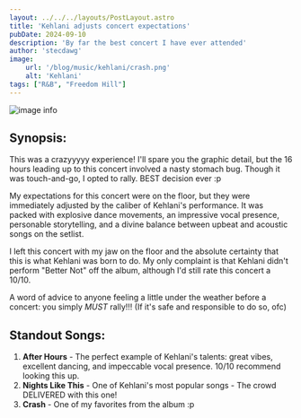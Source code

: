 ```yaml
---
layout: ../../../layouts/PostLayout.astro
title: 'Kehlani adjusts concert expectations'
pubDate: 2024-09-10
description: 'By far the best concert I have ever attended'
author: 'stecdawg'
image:
    url: '/blog/music/kehlani/crash.png'
    alt: 'Kehlani'
tags: ["R&B", "Freedom Hill"]
---
```

![image info](/blog/music/kehlani/crash.png)

## Synopsis:
This was a crazyyyyy experience! I'll spare you the graphic detail, but the 16 hours leading up to this concert involved a nasty stomach bug. Though it was touch-and-go, I opted to rally. BEST decision ever :p

My expectations for this concert were on the floor, but they were immediately adjusted by the caliber of Kehlani's performance. It was packed with explosive dance movements, an impressive vocal presence, personable storytelling, and a divine balance between upbeat and acoustic songs on the setlist. 

I left this concert with my jaw on the floor and the absolute certainty that this is what Kehlani was born to do. My only complaint is that Kehlani didn't perform "Better Not" off the album, although I'd still rate this concert a 10/10. 

A word of advice to anyone feeling a little under the weather before a concert: you simply _MUST_ rally!!! (If it's safe and responsible to do so, ofc)

## Standout Songs:
1. **After Hours** - The perfect example of Kehlani's talents: great vibes, excellent dancing, and impeccable vocal presence. 10/10 recommend looking this up.
2. **Nights Like This** - One of Kehlani's most popular songs - The crowd DELIVERED with this one!
3. **Crash** - One of my favorites from the album :p